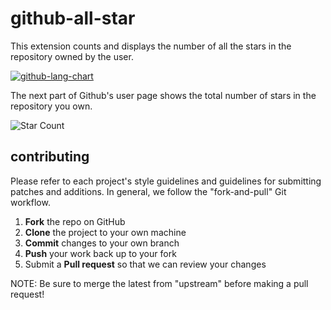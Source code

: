 # github-all-star
 This extension counts and displays the number of all the stars in the repository owned by the user.

 [![github-lang-chart](https://developer.chrome.com/webstore/images/ChromeWebStore_Badge_v2_206x58.png)](https://chrome.google.com/webstore/detail/github-all-star/gajlfmniiecklohehgdfcdoimnnofdog)

The next part of Github's user page shows the total number of stars in the repository you own.

![Star Count](http://i.imgur.com/ZiaabBm.png "Show Star Count")
 
contributing
------------

Please refer to each project's style guidelines and guidelines for submitting patches and additions. In general, we follow the "fork-and-pull" Git workflow.

 1. **Fork** the repo on GitHub
 2. **Clone** the project to your own machine
 3. **Commit** changes to your own branch
 4. **Push** your work back up to your fork
 5. Submit a **Pull request** so that we can review your changes

NOTE: Be sure to merge the latest from "upstream" before making a pull request!
